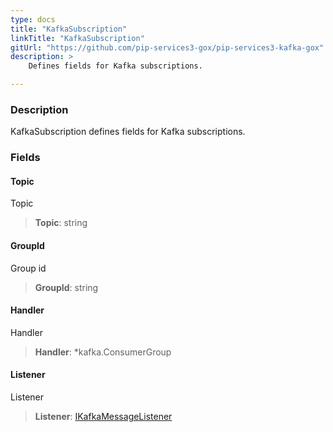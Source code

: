 ```yaml
---
type: docs
title: "KafkaSubscription"
linkTitle: "KafkaSubscription"
gitUrl: "https://github.com/pip-services3-gox/pip-services3-kafka-gox"
description: >
    Defines fields for Kafka subscriptions.

---
```


### Description

KafkaSubscription defines fields for Kafka subscriptions.


### Fields

<span class="hide-title-link">

#### Topic
Topic
> **Topic**: string

#### GroupId
Group id
> **GroupId**: string

#### Handler
Handler
> **Handler**: *kafka.ConsumerGroup

#### Listener
Listener
> **Listener**: [IKafkaMessageListener](../ikafka_message_listener)

</span>

